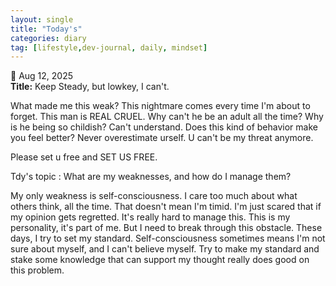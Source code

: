 ```yaml
---
layout: single
title: "Today's"
categories: diary
tag: [lifestyle,dev-journal, daily, mindset]
---
```


📅 Aug 12, 2025  
**Title:** Keep Steady, but lowkey, I can't.

What made me this weak? This nightmare comes every time I'm about to forget. This man is REAL CRUEL. Why can't he be an adult all the time? Why is he being so childish? Can't understand. Does this kind of behavior make you feel better? Never overestimate urself. U can't be my threat anymore.

Please set u free and SET US FREE.

Tdy's topic : What are my weaknesses, and how do I manage them?

My only weakness is self-consciousness. I care too much about what others think, all the time. That doesn't mean I'm timid. I'm just scared that if my opinion gets regretted. It's really hard to manage this. This is my personality, it's part of me. 
But I need to break through this obstacle. These days, I try to set my standard. Self-consciousness sometimes means I'm not sure about myself, and I can't believe myself. Try to make my standard and stake some knowledge that can support my thought really does good on this problem.